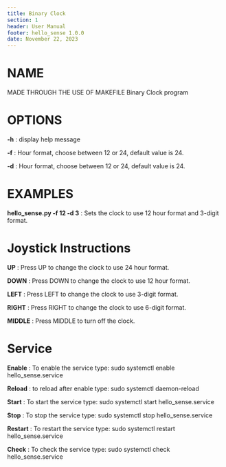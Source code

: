 ```yaml
---
title: Binary Clock
section: 1
header: User Manual
footer: hello_sense 1.0.0
date: November 22, 2023
---
```


# NAME
MADE THROUGH THE USE OF MAKEFILE Binary Clock program

# OPTIONS
**-h** 
: display help message

**-f** 
: Hour format, choose between 12 or 24, default value is 24.

**-d** 
: Hour format, choose between 12 or 24, default value is 24.

# EXAMPLES
**hello_sense.py -f 12 -d 3**
: Sets the clock to use 12 hour format and 3-digit format.

# Joystick Instructions
**UP**
: Press UP to change the clock to use 24 hour format.

**DOWN**
: Press DOWN to change the clock to use 12 hour format.

**LEFT**
: Press LEFT to change the clock to use 3-digit format.

**RIGHT**
: Press RIGHT to change the clock to use 6-digit format.

**MIDDLE**
: Press MIDDLE to turn off the clock.

# Service
**Enable**
: To enable the service type: sudo systemctl enable hello_sense.service

**Reload**
: to reload after enable type: sudo systemctl daemon-reload

**Start**
: To start the service type: sudo systemctl start hello_sense.service

**Stop**
: To stop the service type: sudo systemctl stop hello_sense.service

**Restart**
: To restart the service type: sudo systemctl restart hello_sense.service

**Check**
: To check the service type: sudo systemctl check hello_sense.service